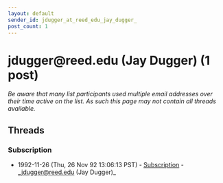 ```yaml
---
layout: default
sender_id: jdugger_at_reed_edu_jay_dugger_
post_count: 1
---
```


# jdugger<span>@</span>reed.edu (Jay Dugger) (1 post)

_Be aware that many list participants used multiple email addresses over their time active on the list. As such this page may not contain all threads available._

## Threads

### Subscription
+ 1992-11-26 (Thu, 26 Nov 92 13:06:13 PST) - [Subscription](/archive/1992/11/7608b514fb2523a5fd11c1b8833ee263baa613c0519ed3f2ecd73ea2545dcfda) - _jdugger@reed.edu (Jay Dugger)_

